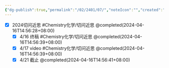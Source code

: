```yaml
---
{"dg-publish":true,"permalink":"/02/2401/07/","noteIcon":"","created":"2025-01-31T00:35","updated":"2025-07-01T13:38"}
---
```


- [x] 2024切问近思 #Chemistry化学/切问近思 @completed(2024-04-16T14:56:28+08:00)
    - [x] 4/16 终稿 #Chemistry化学/切问近思 @completed(2024-04-16T14:56:39+08:00)
    - [x] 4/17 video #Chemistry化学/切问近思  @completed(2024-04-16T14:56:39+08:00)
    - [x] 4/21 截止 @completed(2024-04-16T14:56:41+08:00)